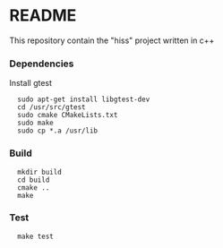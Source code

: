 # README #

This repository contain the "hiss" project written in c++

### Dependencies

Install gtest

      sudo apt-get install libgtest-dev
      cd /usr/src/gtest
      sudo cmake CMakeLists.txt
      sudo make
      sudo cp *.a /usr/lib

### Build

      mkdir build
      cd build
      cmake ..
      make
    
### Test

      make test